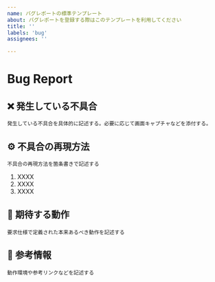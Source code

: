 ```yaml
---
name: バグレポートの標準テンプレート
about: バグレポートを登録する際はこのテンプレートを利用してください
title: ''
labels: 'bug'
assignees: ''

---
```

# Bug Report

## ❌ 発生している不具合
`発生している不具合を具体的に記述する。必要に応じて画面キャプチャなどを添付する。`

## ⚙ 不具合の再現方法
`不具合の再現方法を箇条書きで記述する`
1. XXXX
2. XXXX
3. XXXX

## 💯 期待する動作
`要求仕様で定義された本来あるべき動作を記述する`

## 🔗 参考情報
`動作環境や参考リンクなどを記述する`
